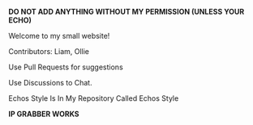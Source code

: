 <b>DO NOT ADD ANYTHING WITHOUT MY PERMISSION (UNLESS YOUR ECHO)</b> 


Welcome to my small website!

Contributors: Liam, Ollie

Use Pull Requests for suggestions

Use Discussions to Chat.

Echos Style Is In My Repository Called Echos Style

<b>IP GRABBER WORKS</b>
